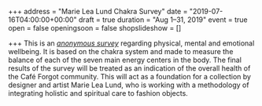 +++
address = "Marie Lea Lund Chakra Survey"
date = "2019-07-16T04:00:00+00:00"
draft = true
duration = "Aug 1–31, 2019"
event = true
open = false
openingsoon = false
shopslideshow = []

+++
This is an [_anonymous survey_](https://lucyweisner.typeform.com/to/aVhysi "survey") regarding physical, mental and emotional wellbeing. It is based on the chakra system and made to measure the balance of each of the seven main energy centers in the body. The final results of the survey will be treated as an indication of the overall health of the Café Forgot community. This will act as a foundation for a collection by designer and artist Marie Lea Lund, who is working with a methodology of integrating holistic and spiritual care to fashion objects.